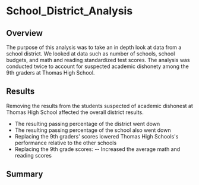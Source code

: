 # School_District_Analysis
## Overview
The purpose of this analysis was to take an in depth look at data from a school district. We looked at data such as number of schools, school budgets, and math and reading standardized test scores. The analysis was conducted twice to account for suspected academic dishonety among the 9th graders at Thomas High School. 
## Results
Removing the results from the students suspected of academic dishonest at Thomas High School affected the overall district results.
- The resulting passing percentage of the district went down
- The resulting passing percentage of the school also went down
- Replacing the 9th graders' scores lowered Thomas High Schools's performance relative to the other schools
- Replacing the 9th grade scores:
-- Increased the average math and reading scores
## Summary
